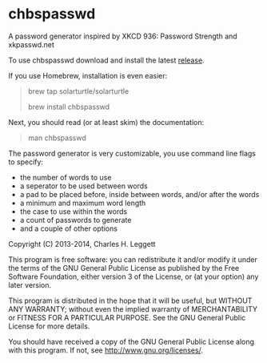 chbspasswd
==========

A password generator inspired by XKCD 936: Password Strength and xkpasswd.net

To use chbspasswd download and install the latest [release](https://github.com/solarturtle/chbspasswd/releases).

If you use Homebrew, installation is even easier:
> brew tap solarturtle/solarturtle
>
> brew install chbspasswd

Next, you should read (or at least skim) the documentation:
> man chbspasswd

The password generator is very customizable, you use command line flags to specify:
* the number of words to use 
* a seperator to be used between words
* a pad to be placed before, inside between words, and/or after the words
* a minimum and maximum word length
* the case to use within the words
* a count of passwords to generate
* and a couple of other options

Copyright (C) 2013-2014, Charles H. Leggett

This program is free software: you can redistribute it and/or modify
it under the terms of the GNU General Public License as published by
the Free Software Foundation, either version 3 of the License, or
(at your option) any later version.

This program is distributed in the hope that it will be useful,
but WITHOUT ANY WARRANTY; without even the implied warranty of
MERCHANTABILITY or FITNESS FOR A PARTICULAR PURPOSE.  See the
GNU General Public License for more details.

You should have received a copy of the GNU General Public License
along with this program.  If not, see <http://www.gnu.org/licenses/>.
